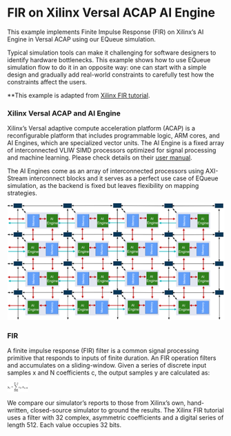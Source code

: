 # FIR on Xilinx Versal ACAP AI Engine


This example implements Finite Impulse Response (FIR) on Xilinx’s AI Engine in Versal ACAP using our EQueue simulation.

Typical simulation tools can make it challenging for software designers to identify hardware bottlenecks. This example shows how to use EQueue simulation flow to do it in an opposite way: one can start with a simple design and gradually add real-world constraints to carefully test how the constraints affect the users. 

**This example is adapted from [Xilinx FIR tutorial](https://github.com/Xilinx/Vitis-Tutorials/tree/2021.2/AI_Engine_Development/Design_Tutorials/02-super_sampling_rate_fir). 

### Xilinx Versal ACAP and AI Engine

Xilinx’s Versal adaptive compute acceleration platform (ACAP) is a reconfigurable platform that includes programmable logic, ARM cores, and AI Engines, which are specialized vector units. The AI Engine is a fixed array of interconnected VLIW SIMD processors optimized for signal processing and machine learning. Please check details on their [user manual](https://www.xilinx.com/support/documentation/architecture-manuals/am009-versal-ai-engine.pdf). 

The AI Engines come as an array of interconnected processors using AXI-Stream interconnect blocks and it serves as a perfect use case of EQueue simulation, as the backend is fixed but leaves flexibility on mapping strategies.

![](../../mydoc/fig/fir/AIEngineArray.jpg)

### FIR

A finite impulse response (FIR) filter is a common signal processing primitive that responds to inputs of finite duration.
An FIR operation filters and accumulates on a sliding-window. Given a series of discrete input samples x and N coefficients
c, the output samples y are calculated as:

<img src="../../mydoc/fig/fir/FIR_Equation.jpg" width="48" />

We compare our simulator’s reports to those from Xilinx’s own, hand-written, closed-source simulator to ground the results. The Xilinx FIR tutorial uses a filter with 32 complex, asymmetric coefficients and a digital series of length 512. Each value occupies 32 bits.


